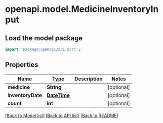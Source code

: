 # openapi.model.MedicineInventoryInput

## Load the model package
```dart
import 'package:openapi/api.dart';
```

## Properties
Name | Type | Description | Notes
------------ | ------------- | ------------- | -------------
**medicine** | **String** |  | [optional] 
**inventoryDate** | [**DateTime**](DateTime.md) |  | [optional] 
**count** | **int** |  | [optional] 

[[Back to Model list]](../README.md#documentation-for-models) [[Back to API list]](../README.md#documentation-for-api-endpoints) [[Back to README]](../README.md)


